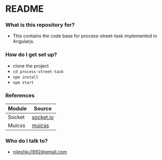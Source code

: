 # README #

### What is this repository for? ###

* This contains the code base for process-street-task implemented in Angularjs.

### How do I get set up? ###
* clone the project
* ```cd process-street-task```
* ```npm install```
* ```npm start```

### References ###

Module | Source
------------ | -------------
Socket | [socket.io](https://socket.io/)
Muicss | [muicss](https://www.muicss.com/)

### Who do I talk to? ###

* nijeshku1992@gmail.com